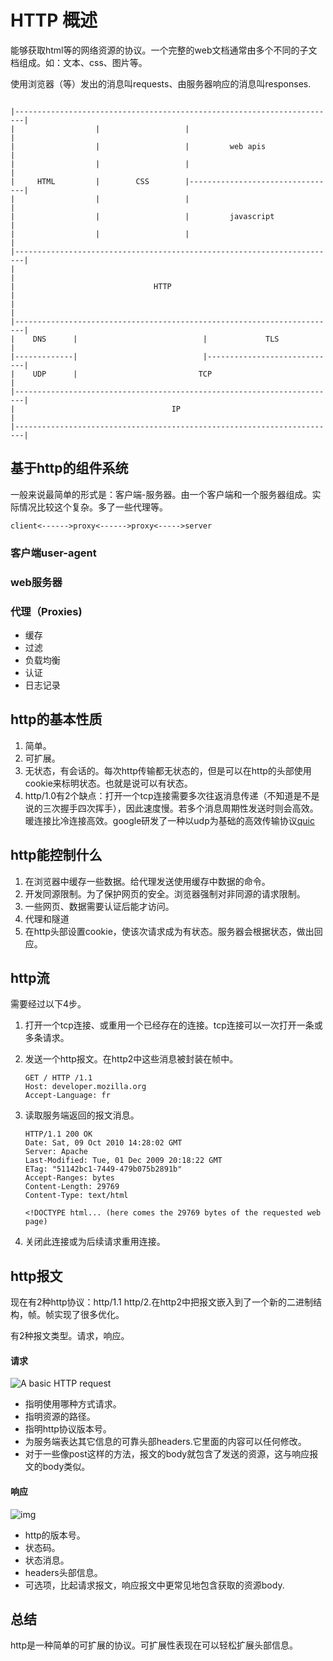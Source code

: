 # HTTP 概述

能够获取html等的网络资源的协议。一个完整的web文档通常由多个不同的子文档组成。如：文本、css、图片等。

使用浏览器（等）发出的消息叫requests、由服务器响应的消息叫responses.

```

|------------------------------------------------------------------------|
|                  |                   |                                 |
|                  |                   |         web apis                |
|                  |                   |                                 |
|     HTML         |        CSS        |---------------------------------|
|                  |                   |                                 |
|                  |                   |         javascript              |
|                  |                   |                                 |
|------------------------------------------------------------------------|
|                                                                        |
|                               HTTP                                     |
|                                                                        |
|------------------------------------------------------------------------|
|    DNS      |                            |             TLS             |
|-------------|                            |-----------------------------|
|    UDP      |                           TCP                            |
|------------------------------------------------------------------------|
|                                   IP                                   |
|------------------------------------------------------------------------|
```

## 基于http的组件系统

一般来说最简单的形式是：客户端-服务器。由一个客户端和一个服务器组成。实际情况比较这个复杂。多了一些代理等。

```
client<------>proxy<------>proxy<----->server
```



### 客户端user-agent

### web服务器

### 代理（Proxies)

- 缓存
- 过滤
- 负载均衡
- 认证
- 日志记录

## http的基本性质

1. 简单。
2. 可扩展。
3. 无状态，有会话的。每次http传输都无状态的，但是可以在http的头部使用cookie来标明状态。也就是说可以有状态。
4. http/1.0有2个缺点：打开一个tcp连接需要多次往返消息传递（不知道是不是说的三次握手四次挥手），因此速度慢。若多个消息周期性发送时则会高效。暖连接比冷连接高效。google研发了一种以udp为基础的高效传输协议[quic](<https://en.wikipedia.org/wiki/QUIC>)

## http能控制什么

1. 在浏览器中缓存一些数据。给代理发送使用缓存中数据的命令。
2. 开发同源限制。为了保护网页的安全。浏览器强制对非同源的请求限制。
3. 一些网页、数据需要认证后能才访问。
4. 代理和隧道
5. 在http头部设置cookie，使该次请求成为有状态。服务器会根据状态，做出回应。

## http流

需要经过以下4步。

1. 打开一个tcp连接、或重用一个已经存在的连接。tcp连接可以一次打开一条或多条请求。

2. 发送一个http报文。在http2中这些消息被封装在帧中。

   ```
   GET / HTTP /1.1
   Host: developer.mozilla.org
   Accept-Language: fr
   ```

3. 读取服务端返回的报文消息。

   ```
   HTTP/1.1 200 OK
   Date: Sat, 09 Oct 2010 14:28:02 GMT
   Server: Apache
   Last-Modified: Tue, 01 Dec 2009 20:18:22 GMT
   ETag: "51142bc1-7449-479b075b2891b"
   Accept-Ranges: bytes
   Content-Length: 29769
   Content-Type: text/html
   
   <!DOCTYPE html... (here comes the 29769 bytes of the requested web page)
   ```

4. 关闭此连接或为后续请求重用连接。

## http报文

现在有2种http协议：http/1.1 http/2.在http2中把报文嵌入到了一个新的二进制结构，帧。帧实现了很多优化。

有2种报文类型。请求，响应。

#### 请求

![A basic HTTP request](https://mdn.mozillademos.org/files/13687/HTTP_Request.png)

- 指明使用哪种方式请求。
- 指明资源的路径。
- 指明http协议版本号。
- 为服务端表达其它信息的可靠头部headers.它里面的内容可以任何修改。
- 对于一些像post这样的方法，报文的body就包含了发送的资源，这与响应报文的body类似。

#### 响应

![img](https://mdn.mozillademos.org/files/13691/HTTP_Response.png)

- http的版本号。
- 状态码。
- 状态消息。
- headers头部信息。
- 可选项，比起请求报文，响应报文中更常见地包含获取的资源body.

## 总结

http是一种简单的可扩展的协议。可扩展性表现在可以轻松扩展头部信息。

